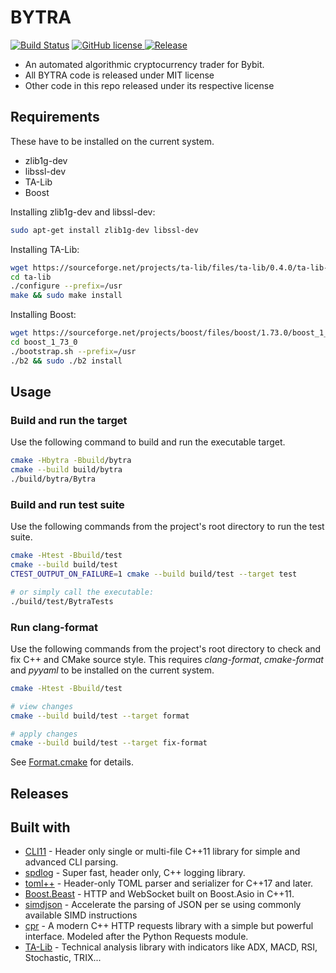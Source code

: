 # BYTRA

[![Build Status](https://travis-ci.com/ArneWouters/BYTRA.svg?token=whAYzQpaYXnwwohSyHG7&branch=master)](https://travis-ci.com/ArneWouters/BYTRA)
<a href="https://github.com/ArneWouters/BYTRA/blob/master/LICENSE" target="_blank">
  <img src="https://img.shields.io/github/license/ArneWouters/BYTRA.svg" alt="GitHub license">
</a>
[![Release](https://img.shields.io/github/release/ArneWouters/BYTRA.svg)](https://github.com/ArneWouters/BYTRA/releases/latest)

* An automated algorithmic cryptocurrency trader for Bybit.
* All BYTRA code is released under MIT license
* Other code in this repo released under its respective license

## Requirements

These have to be installed on the current system.
 * zlib1g-dev
 * libssl-dev
 * TA-Lib
 * Boost
 
Installing zlib1g-dev and libssl-dev:
```bash
sudo apt-get install zlib1g-dev libssl-dev
```
 
Installing TA-Lib:
```bash
wget https://sourceforge.net/projects/ta-lib/files/ta-lib/0.4.0/ta-lib-0.4.0-src.tar.gz && tar -xvzf ta-lib-0.4.0-src.tar.gz > /dev/null
cd ta-lib
./configure --prefix=/usr
make && sudo make install
```
 
Installing Boost:
```bash
wget https://sourceforge.net/projects/boost/files/boost/1.73.0/boost_1_73_0.tar.gz && tar -xvzf boost_1_73_0.tar.gz > /dev/null
cd boost_1_73_0
./bootstrap.sh --prefix=/usr
./b2 && sudo ./b2 install
```

## Usage
### Build and run the target

Use the following command to build and run the executable target.

```bash
cmake -Hbytra -Bbuild/bytra
cmake --build build/bytra
./build/bytra/Bytra
```

### Build and run test suite

Use the following commands from the project's root directory to run the test suite.

```bash
cmake -Htest -Bbuild/test
cmake --build build/test
CTEST_OUTPUT_ON_FAILURE=1 cmake --build build/test --target test

# or simply call the executable: 
./build/test/BytraTests
```

### Run clang-format

Use the following commands from the project's root directory to check and fix C++ and CMake source style.
This requires _clang-format_, _cmake-format_ and _pyyaml_ to be installed on the current system.

```bash
cmake -Htest -Bbuild/test

# view changes
cmake --build build/test --target format

# apply changes
cmake --build build/test --target fix-format
```

See [Format.cmake](https://github.com/TheLartians/Format.cmake) for details.

## Releases

## Built with
 * [CLI11](https://github.com/CLIUtils/CLI11) - Header only single or multi-file C++11 library for simple and advanced CLI parsing.
 * [spdlog](https://github.com/gabime/spdlog) - Super fast, header only, C++ logging library.
 * [toml++](https://github.com/marzer/tomlplusplus) - Header-only TOML parser and serializer for C++17 and later.
 * [Boost.Beast](https://github.com/boostorg/beast) - HTTP and WebSocket built on Boost.Asio in C++11.
 * [simdjson](https://github.com/lemire/simdjson) - Accelerate the parsing of JSON per se using commonly available SIMD instructions
 * [cpr](https://github.com/whoshuu/cpr) - A modern C++ HTTP requests library with a simple but powerful interface. Modeled after the Python Requests module.
 * [TA-Lib](https://sourceforge.net/projects/ta-lib/) - Technical analysis library with indicators like ADX, MACD, RSI, Stochastic, TRIX...
